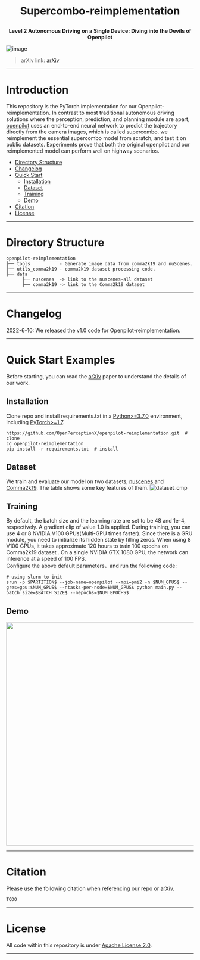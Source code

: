 # <p align="center">Supercombo-reimplementation</p>
**<p align="center">Level 2 Autonomous Driving on a Single Device: Diving into the Devils of Openpilot</p>**
![image](https://github.com/OpenPerceptionX/openpilot-reimplementation/blob/main/imgs/arXiv_fig1.png)
> arXiv link: [arXiv](https://www.overleaf.com/project/626954666328026cc3d14c98)
***
# Introduction

This repository is the PyTorch implementation for our Openpilot-reimplementation.
In contrast to most traditional autonomous driving solutions where the perception, prediction, and planning module are apart, [openpilot](https://github.com/commaai/openpilot) uses an end-to-end neural network to predict the trajectory directly from the camera images, which is called supercombo. we reimplement the essential supercombo model from scratch, and test it on public datasets. Experiments prove that both the original openpilot and our reimplemented model can perform well on highway scenarios.

* [Directory Structure](#directory-structure) 
* [Changelog](#changelog) 
* [Quick Start](#quick-start-examples) 
    * [Installation](#installation)
    * [Dataset](#dataset)
    * [Training](#training)
    * [Demo](#demo)
* [Citation](#citation) 
* [License](#license)  

***
# Directory Structure

```
openpilot-reimplementation 
├── tools           - Generate image data from comma2k19 and nuScenes.  
├── utils_comma2k19 - comma2k19 dataset processing code.  
├── data
      ├── nuscenes  -> link to the nuscenes-all dataset
      ├── comma2k19 -> link to the Comma2k19 dataset
```
***
# Changelog

2022-6-10: We released the v1.0 code for Openpilot-reimplementation.

***
# Quick Start Examples
Before starting, you can read the [arXiv](https://www.overleaf.com/project/626954666328026cc3d14c98) paper to understand the details of our work.
## Installation
Clone repo and install requirements.txt in a [Python>=3.7.0](https://www.python.org/) environment, including [PyTorch>=1.7](https://pytorch.org/get-started/locally/).

```
https://github.com/OpenPerceptionX/openpilot-reimplementation.git  # clone
cd openpilot-reimplementation
pip install -r requirements.txt  # install

```
## Dataset
We train and evaluate our model on two datasets, [nuscenes](https://www.nuscenes.org/nuscenes) and [Comma2k19](https://github.com/commaai/comma2k19).
The table shows some key features of them.
![dataset_cmp](https://github.com/OpenPerceptionX/openpilot-reimplementation/blob/main/imgs/dataset_cmp.png)

## Training
By default, the batch size and the learning rate are set to be 48 and 1e-4, respectively. A gradient clip of value 1.0 is applied. During training, you can use 4 or 8 NVIDIA V100 GPUs(Multi-GPU times faster). Since there is a GRU module, you need to initialize its hidden state by filling zeros. When using 8 V100 GPUs, it takes approximate 120 hours to train 100 epochs on Comma2k19 dataset . On a single NVIDIA GTX 1080 GPU, the network can inference at a speed of 100 FPS.  
Configure the above default parameters，and run the following code:
```
# using slurm to init
srun -p $PARTITION$ --job-name=openpilot --mpi=pmi2 -n $NUM_GPUS$ --gres=gpu:$NUM_GPUS$ --ntasks-per-node=$NUM_GPUS$ python main.py --batch_size=$BATCH_SIZE$ --nepochs=$NUM_EPOCHS$

```

## Demo
<img src="https://github.com/OpenPerceptionX/openpilot-reimplementation/blob/main/imgs/demo01.png" width="600px">

***
# Citation
Please use the following citation when referencing our repo or [arXiv](https://www.overleaf.com/project/626954666328026cc3d14c98).
```
TODO

```
***
# License
All code within this repository is under [Apache License 2.0](https://www.apache.org/licenses/LICENSE-2.0).
***

